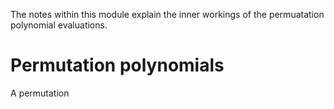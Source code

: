 The notes within this module explain the inner workings
of the permuatation polynomial evaluations.


Permutation polynomials
======================

A permutation